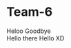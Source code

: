 # Team-6
Heloo
Goodbye                                                                          
Hello there
HeIIo XD
